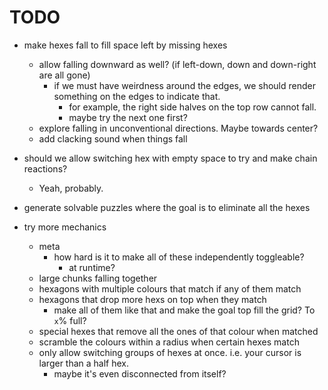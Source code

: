 # TODO

* make hexes fall to fill space left by missing hexes
  * allow falling downward as well? (if left-down, down and down-right are all gone)
    * if we must have weirdness around the edges, we should render something on the edges to indicate that.
      * for example, the right side halves on the top row cannot fall.
      * maybe try the next one first?
  * explore falling in unconventional directions. Maybe towards center?
  * add clacking sound when things fall


* should we allow switching hex with empty space to try and make chain reactions?
  * Yeah, probably.

* generate solvable puzzles where the goal is to eliminate all the hexes

* try more mechanics
  * meta
    * how hard is it to make all of these independently toggleable?
      * at runtime?
  * large chunks falling together
  * hexagons with multiple colours that match if any of them match
  * hexagons that drop more hexs on top when they match
    * make all of them like that and make the goal top fill the grid? To `x`% full?
  * special hexes that remove all the ones of that colour when matched
  * scramble the colours within a radius when certain hexes match
  * only allow switching groups of hexes at once. i.e. your cursor is larger than a half hex.
    * maybe it's even disconnected from itself?
